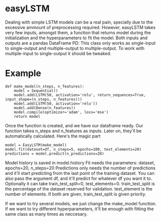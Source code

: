 # easyLSTM

Dealing with simple LSTM models can be a real pain, specially due to the excessive ammount of preprocessing required.
However, easyLSTM takes very few inputs, amongst them, a function that returns model during the initialization and the hyperparameters to fit the model.
Both inputs and outputs are a pandas DataFrame
PD: This class only works as single-input to single-output and multiple-output to multiple-output.
To work with multiple-input to single-output it should be tweaked.

# Example

```
def make_model(n_steps, n_features):
    model = Sequential()
    model.add(LSTM(50, activation='relu', return_sequences=True, input_shape=(n_steps, n_features)))
    model.add(LSTM(50, activation='relu'))
    model.add(Dense(n_features))
    model.compile(optimizer='adam', loss='mse')
    return model
```
Once the function is created, and we have our dataframe ready. Our function takea n_steps and n_features as inputs. Later on, they'll be automatically calculated.
Here's the magic part

```
model = EasyLSTM(make_model)
model.fit(dataset=df, n_steps=5, epochs=100, test_elements=20)
predictions = model.predict(n_predictions=20)
```

Model history is saved in model.history
Fit needs the parameters: dataset, epochs=20, n_steps=20
Predictions only needs the number of predictions and it'll start predicting from the last point of the training dataset. You can also pass the argument df, and it'll predict for whatever df you want it to.
Optionally it can take train_test_split=0, test_elements=0. train_test_split is the percentage of the dataset
reserved for validation. test_element is the number of elements. If both are given, train_test_split is given priority.

If we want to try several models, we just change the make_model function. If we want to try different hyperparameters, it'll be enough with fitting the same class as many times as neccesary. 
